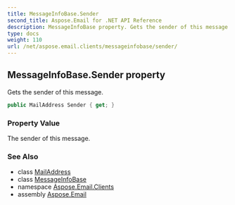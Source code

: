```yaml
---
title: MessageInfoBase.Sender
second_title: Aspose.Email for .NET API Reference
description: MessageInfoBase property. Gets the sender of this message
type: docs
weight: 110
url: /net/aspose.email.clients/messageinfobase/sender/
---
```

## MessageInfoBase.Sender property

Gets the sender of this message.

```csharp
public MailAddress Sender { get; }
```

### Property Value

The sender of this message.

### See Also

* class [MailAddress](../../../aspose.email/mailaddress/)
* class [MessageInfoBase](../)
* namespace [Aspose.Email.Clients](../../messageinfobase/)
* assembly [Aspose.Email](../../../)



